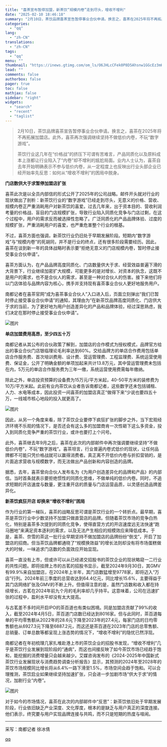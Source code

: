 ```yaml
---
title: "喜茶宣布暂停加盟，新茶饮“规模内卷”走到尽头，增收不增利"
date: "2025-02-10 18:46:18"
summary: "2月10日，茶饮品牌喜茶宣告暂停事业合伙申请。换言之，喜茶在2025年将不再拓展加盟店。此外，喜茶再..."
categories:
  - "qq"
lang:
  - "zh-CN"
translations:
  - "zh-CN"
tags:
  - "qq"
menu: ""
thumbnail: "https://inews.gtimg.com/om_ls/O6JHLcCFek0P8D5Ahsnw1GGcEz3mHW0oXf3DLpeNEyAEkAA_640360/0"
lead: ""
comments: false
authorbox: false
pager: true
toc: false
mathjax: false
sidebar: "right"
widgets:
  - "search"
  - "recent"
  - "taglist"
---
```


> 2月10日，茶饮品牌喜茶宣告暂停事业合伙申请。换言之，喜茶在2025年将不再拓展加盟店。此外，喜茶再次强调继续坚持不做低价内卷，不玩“数字游戏”。
> 
> 茶饮行业这几年在“价格战”的挤压下可谓有苦难言，产品同质化以及原料成本上涨都让行业陷入了“内卷”却不增利的尴尬局面。业内人士认为，喜茶自去年开始明确表示不参与低价内卷，从一定程度上也反映出行业头部企业已经开始率先反思：如何从“增收不增利”的困局中脱身。

**门店数供大于求暂停加盟店扩张**

喜茶此次是以全员内部信的形式公开了2025年的公司战略。邮件开头就对行业的现状做出了剖析：新茶饮行业的“数字游戏”已经走到尽头，无意义的价格、营收、规模内卷正严重消耗用户对新茶饮的喜爱。过去几年来，出于资本目的、营收利润考量的价格战、盲目的门店规模扩张，导致行业陷入同质化竞争与门店过剩，在这个过程中，用户的需求反而被选择性忽略了。广泛同质化的产品品牌体验、过度的规模扩张，严重消耗用户的喜爱，也严重危害整个行业的根基。

不过，喜茶方面也强调，新茶饮行业仍旧处于早期发展阶段。短期内“数字游戏”与“规模内卷”的死胡同，并不是行业的终点，还有很多阶段需要经历。因此，喜茶在谈到新一年的具体战略时表示要“拒绝无意义的门店规模内卷，暂时停止接受事业合伙申请”。

喜茶方面认为，在产品品牌高度同质化、门店数量供大于求、经营效益普遍下滑的大背景下，行业继续加密扩大规模，可能更多的是对增长、对资本的执念，这既不是用户的需求，也不是合伙人的需求，甚至是一种对合伙人的伤害。接下来他们将以门店体验与品牌内容为核心，携手并支持现有喜茶事业合伙人更好地服务用户。

南都记者在喜茶官网“成为喜茶事业合伙人”入口进入后，页面立刻弹出“我们已暂时停止接受事业合伙申请”的通知，其理由为“在新茶饮品牌高度同质化、门店供大于求的当前，为了更好地为用户创造差异化的产品和品牌体验，经过深思熟虑，我们决定在那时停止接受事业合伙申请”。

![图片](https://inews.gtimg.com/om_bt/OXmyTO1lnSkFa9yQ6PMm8yi59lRmgEyhHqQgl2aijg-v0AA/641)

**单店加盟费用高昂，至少四五十万**

南都记者从其公布的合伙政策了解到，加盟店的合作模式为授权模式，品牌官方给出的事业合伙门店银临理论毛利率达到60%。交给品牌方的单店合作费用包括单店合作服务费、首次培训费用、设计费、营运管理费、工程监理费、系统运营使用费、保证金，公开了明确金额的单项加起来共计13.8万元，其中营运管理费未包括在内，5万元的单店合作服务费为三年一缴，系统运营使用费需每年缴纳。

除此之外，单店投资预算的设备费为15万元/平方米起，40-50平方米的装修费为10万/平方米起。此前有业内茶饮从业者告诉南都记者，这些数字还未包括铺租、人力、水电等成本，因此投资一间喜茶的加盟店真正“做得下来“少说也要四五十万，一线城市核心地段的投入就更高了。

![图片](https://inews.gtimg.com/om_bt/ObQxdTKDW72YDNBDU3MuPJ5RhvNkxWtS4qJvIfinzZwvAAA/641)

因此，从另一个角度来看，除了茶饮企业要停下疯狂扩张的脚步之外，当下宏观经济环境不乐观的情况下，是否还会有这么多的加盟商肯一次性砸下这么多资金，投入到同质化竞争严重的茶饮行业，或许也要打上个问号。

此外，喜茶继去年9月之后，喜茶在此次的内部邮件中再次强调要继续坚持“不做低价内卷”，不玩“数字游戏”。喜茶坦言，行业普遍内卷式低价的现状，让任何品牌都不可能只凭价格战就可以赢得消费者。真正离不开低价内卷与折扣营销的，是片面追求营收与规模数字，而无法做出产品创新和内容创造的品牌。

据悉，去年，喜茶曾向合伙人发布名为《为用户创造差异化的品牌和产品》的内部信。当时首条就表示要拒绝惯性的同质化思维，不做单纯的低价内卷。同时，不追求短期的开店速度与数量，更注重开店的质量与门店运营品质，以灵感创造品牌差异化。

**新茶饮疯狂开店 却换来“增收不增利”困局**

作为行业的第一梯队，喜茶的战略反思可谓是茶饮行业的一个转折点。最早期，喜茶是茶饮行业中少数坚持不加盟只做直营店的品牌。但随着茶饮市场的竞争白热化，特别是喜茶多次提到的同质化竞争，使得直营方式的开店速度远无法快速“跑马圈地”来满足资本逐利的需求，以及无法产生相应的规模效应来降低成本。于是，喜茶、奈雪的茶这一批行业早期坚持不做加盟店的品牌纷纷“倒戈”，开启了加盟店的招商。但当茶饮品牌都通晓了“规模换效益”的增长法则却没有将市场蛋糕做大的时候，一味追求门店数的负面效应开始显现。

喜茶一直没有上市，但或许可以从已经递交招股书的茶饮企业的现状略窥一二行业的共性问题。即将挂牌上市的古茗的招股书显示，截至2024年9月30日，其GMV有99.9%来自加盟店，在2024年上半年，其门店数猛增至9778家，即将迈入“万店”行列。2024年前三季度的总营收达到64.4亿元，同比增长15.6%，主要得益于其门店网络扩张及GMV的不断上升。但值得注意的是，虽然门店数和收入都在持续增长，古茗在2024年前九个月的毛利率却几乎持平。这意味着，公司在迅速扩张的过程中，盈利水平却没有太大提高。

与古茗差不多时间开启IPO的茶百道也有类似困境。同是加盟店贡献了99%的收入，截至2024年4月5日，茶百道门店数已经达到8016家。但与此同时，茶百道每单的平均零售额从2022年的28.6元下降至2023年的27.4元，每家门店的日均零售额也从6927.3元下降至6887.2元，而这还是茶百道在2023年门店的总零售额、总销量、订单总数等都呈现上涨态势的情况下，“增收不增利”的隐忧已然浮现。

南都记者在年初梳理几家扎堆赴港上市的茶饮企业的招股书发现，“增收不增利”几乎是茶饮行业发展到现阶段的“通病”，而这也间接反映了如今茶饮市场已经趋于饱和，能挖掘的消费增量只会越来越少。艾媒咨询发布的《2024-2025年中国新式茶饮行业发展现状与消费趋势调查分析报告》显示，其预测的2024年至2028年的茶饮市场规模同比增长将从6.4%一路下滑至1.5%，市场空间会趋于饱和。可以合理推测，茶饮启业如果继续坚持加速扩张，只会进一步加剧市场“供大于求”的情况，加剧行业“内卷”。

![图片](https://inews.gtimg.com/om_bt/OUHy9L9h8wt7LSMHwDHw4V59DgUQRrgIUnaB6R-9GzNLAAA/641)

对于如今的市场情况，喜茶在此次的内部邮件中“反思”：新茶饮依旧处于早期发展阶段，行业依旧缺乏产业深度、文化厚度，根本的是缺乏与用户真正的深度连接。他们表示，终究要与用户实现品牌连接与共鸣，而不只是短期的热度与喧闹。

---

采写：南都记者 徐冰倩

[qq](https://new.qq.com/rain/a/20250210A078MN00)
